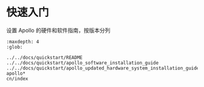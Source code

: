 # 快速入门

设置 Apollo 的硬件和软件指南，按版本分列

```{toctree}
:maxdepth: 4
:glob:

../../docs/quickstart/README
../../docs/quickstart/apollo_software_installation_guide
../../docs/quickstart/apollo_updated_hardware_system_installation_guide
apollo*
cn/index
```